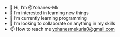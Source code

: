 - 👋 Hi, I’m @Yohanes-Mk
- 👀 I’m interested in learning new things
- 🌱 I’m currently learning programming
- 💞️ I’m looking to collaborate on anything in my skills
- 📫 How to reach me yohanesmekuria0@gmail.com

<!---
Yohanes-Mk/Yohanes-Mk is a ✨ special ✨ repository because its `README.md` (this file) appears on your GitHub profile.
You can click the Preview link to take a look at your changes.
--->
